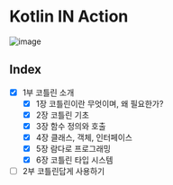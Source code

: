 # Kotlin IN Action

![image](http://image.yes24.com/goods/55148593/200x0)

## Index

- [x] 1부 코틀린 소개
    - [x] 1장 코틀린이란 무엇이며, 왜 필요한가?
    - [x] 2장 코틀린 기초
    - [x] 3장 함수 정의와 호출
    - [x] 4장 클래스, 객체, 인터페이스
    - [x] 5장 람다로 프로그래밍 
    - [x] 6장 코틀린 타입 시스템
- [ ] 2부 코틀린답게 사용하기